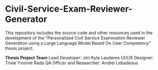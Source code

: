 # Civil-Service-Exam-Reviewer-Generator
This repository includes the source code and other resources used in the development of the "Personalized Civil Service Examination Reviewer Generation using a Large Language Model Based On User Competency" thesis project.

**Thesis Project Team**
Lead Developer: Jim Kyle Lauderes
UI/UX Designer: Trixie Yvonne Rada
QA Officer and Researcher: Andrei Lebadesus
